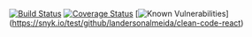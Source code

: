 [![Build Status](https://travis-ci.com/landersonalmeida/clean-code-react.svg?branch=master)](https://travis-ci.com/landersonalmeida/clean-code-react)
[![Coverage Status](https://coveralls.io/repos/github/landersonalmeida/clean-code-react/badge.svg?branch=master)](https://coveralls.io/github/landersonalmeida/clean-code-react?branch=master)
[![Known Vulnerabilities](https://snyk.io/test/github/landersonalmeida/clean-code-react/badge.svg)]
(https://snyk.io/test/github/landersonalmeida/clean-code-react)